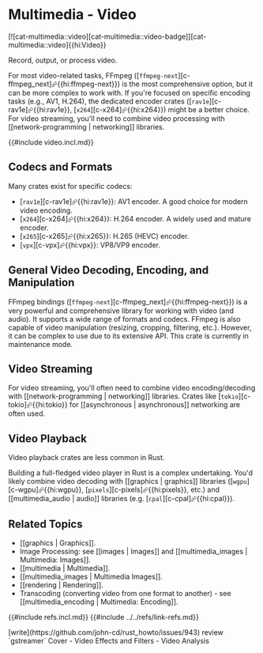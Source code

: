 # Multimedia - Video

[![cat-multimedia::video][cat-multimedia::video-badge]][cat-multimedia::video]{{hi:Video}}

Record, output, or process video.

For most video-related tasks, FFmpeg ([`ffmpeg-next`][c-ffmpeg_next]⮳{{hi:ffmpeg-next}}) is the most comprehensive option, but it can be more complex to work with. If you're focused on specific encoding tasks (e.g., AV1, H.264), the dedicated encoder crates ([`rav1e`][c-rav1e]⮳{{hi:rav1e}}, [`x264`][c-x264]⮳{{hi:x264}}) might be a better choice. For video streaming, you'll need to combine video processing with [[network-programming | networking]] libraries.

{{#include video.incl.md}}

## Codecs and Formats

Many crates exist for specific codecs:

- [`rav1e`][c-rav1e]⮳{{hi:rav1e}}: AV1 encoder. A good choice for modern video encoding.
- [`x264`][c-x264]⮳{{hi:x264}}: H.264 encoder. A widely used and mature encoder.
- [`x265`][c-x265]⮳{{hi:x265}}: H.265 (HEVC) encoder.
- [`vpx`][c-vpx]⮳{{hi:vpx}}: VP8/VP9 encoder.

## General Video Decoding, Encoding, and Manipulation

FFmpeg bindings ([`ffmpeg-next`][c-ffmpeg_next]⮳{{hi:ffmpeg-next}}) is a very powerful and comprehensive library for working with video (and audio). It supports a wide range of formats and codecs. FFmpeg is also capable of video manipulation (resizing, cropping, filtering, etc.). However, it can be complex to use due to its extensive API. This crate is currently in maintenance mode.

## Video Streaming

For video streaming, you'll often need to combine video encoding/decoding with [[network-programming | networking]] libraries. Crates like [`tokio`][c-tokio]⮳{{hi:tokio}} for [[asynchronous | asynchronous]] networking are often used.

## Video Playback

Video playback crates are less common in Rust.

Building a full-fledged video player in Rust is a complex undertaking. You'd likely combine video decoding with [[graphics | graphics]]  libraries ([`wgpu`][c-wgpu]⮳{{hi:wgpu}}, [`pixels`][c-pixels]⮳{{hi:pixels}}, etc.) and [[multimedia_audio | audio]] libraries (e.g. [`cpal`][c-cpal]⮳{{hi:cpal}}).

## Related Topics

- [[graphics | Graphics]].
- Image Processing: see [[images | Images]] and [[multimedia_images | Multimedia: Images]].
- [[multimedia | Multimedia]].
- [[multimedia_images | Multimedia Images]].
- [[rendering | Rendering]].
- Transcoding (converting video from one format to another) - see [[multimedia_encoding | Multimedia: Encoding]].

{{#include refs.incl.md}}
{{#include ../../refs/link-refs.md}}

<div class="hidden">
[write](https://github.com/john-cd/rust_howto/issues/943)
review `gstreamer`
Cover
- Video Effects and Filters
- Video Analysis
</div>
